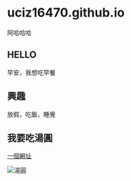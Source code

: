 # uciz16470.github.io
阿哈哈哈

## HELLO
早安，我想吃早餐

## 興趣
放假，吃飯，睡覺

## 我要吃湯圓
[一個網址](https://www.stufftaiwan.com/2018/02/28/%E5%85%A8%E4%B8%96%E7%95%8C%E7%AB%9F%E7%84%B6%E6%9C%89%E9%80%99%E9%BA%BC%E5%A4%9A%E5%9C%8B%E5%AE%B6%E5%9C%A8%E9%81%8E%E5%85%83%E5%AE%B5%E7%AF%80/)

![湯圓](https://www.stufftaiwan.com/wp-content/uploads/2018/02/Skyscanner%E5%B8%B6%E6%82%A8%E9%AB%94%E9%A9%97%E6%88%AA%E7%84%B6%E4%B8%8D%E5%90%8C%E7%9A%84%E5%85%83%E5%AE%B5%E7%AF%80_02-800x533.jpg)

